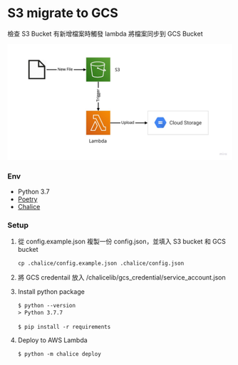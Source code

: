 # S3 migrate to GCS

檢查 S3 Bucket 有新增檔案時觸發 lambda 將檔案同步到 GCS Bucket

![Flow](/images/flow.jpg)


### Env
 - Python 3.7
 - [Poetry](https://github.com/python-poetry/poetry)
 - [Chalice](https://github.com/aws/chalice)


### Setup

1. 從 config.example.json 複製一份 config.json，並填入 S3 bucket 和 GCS bucket

   ```
   cp .chalice/config.example.json .chalice/config.json
   ```

2. 將 GCS credentail 放入 /chalicelib/gcs_credential/service_account.json

3. Install python package

   ```
   $ python --version
   > Python 3.7.7

   $ pip install -r requirements
   ```

4. Deploy to AWS Lambda

   ```
   $ python -m chalice deploy
   ```
